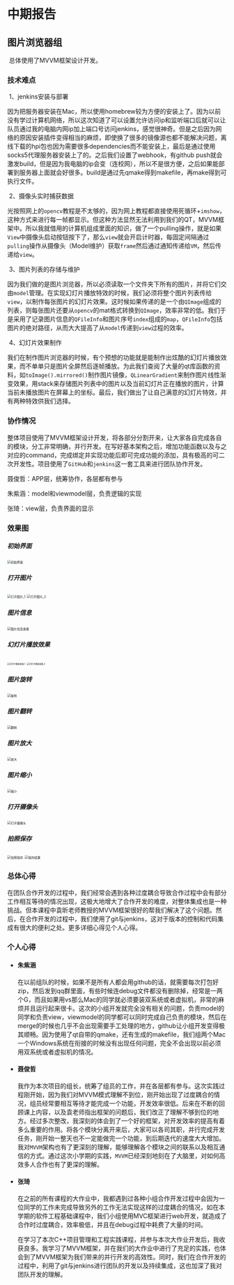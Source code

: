 # 中期报告

## 图片浏览器组

​		总体使用了MVVM框架设计开发。

### 技术难点

​		1、jenkins安装与部署

​		因为把服务器安装在Mac，所以使用homebrew较为方便的安装上了。因为以前没有学过计算机网络，所以这次知道了可以设置允许访问ip和监听端口后就可以让队员通过我的电脑内网ip加上端口号访问jenkins，感觉很神奇。但是之后因为网络的原因安装插件变得相当的麻烦，即使换了很多的镜像源也都不能解决问题，离线下载的hpi包也因为需要很多dependencies而不能安装上，最后是通过使用socks5代理服务器安装上了的。之后我们设置了webhook，有github push就会激发build，但是因为我电脑的ip会变（连校网），所以不是很方便，之后如果能部署到服务器上面就会好很多。build是通过先qmake得到makefile，再make得到可执行文件。

​	    2、摄像头实时捕获数据

​		光按照网上的`opencv`教程是不太够的，因为网上教程都直接使用死循环+`imshow`，这种方式来进行每一帧都显示。但这种方法显然无法利用到我们的QT，MVVM框架中。所以我就借用的计算机组成里面的知识，做了一个pulling操作，就是如果`View`中摄像头启动按钮按下了，那么`view`就会开启计时器，每固定间隔通过`pulling`操作从摄像头（Model维护）获取`frame`然后通过通知传递给`VM`，然后传递给`view`。

​		3、图片列表的存储与维护

​		因为我们做的是图片浏览器，所以必须读取一个文件夹下所有的图片，并将它们交由`model`管理。在实现幻灯片播放特效的时候，我们必须将整个图片列表传给`view`，以制作每张图片的幻灯片效果。这时候如果传递的是一个由`QImage`组成的列表，则每张图片还要从`opencv`的mat格式转换到`QImage`，效率非常的低。我们于是采用了记录图片信息的`QFileInfo`和图片序号`index`组成的`map`，`QFileInfo`包括图片的绝对路径，从而大大提高了从`model`传递到`view`过程的效率。

​		4、幻灯片效果制作

​		我们在制作图片浏览器的时候，有个预想的功能就是能制作出炫酷的幻灯片播放效果，而不单单只是图片全屏然后逐帧播放。为此我们查阅了大量的qt库函数的资料，如`toImage().mirrored()`制作图片镜像，`QLinearGradient`来制作图片线性渐变效果，用stack来存储图片列表中的图片以及当前幻灯片正在播放的图片，计算当前未播放图片在屏幕上的坐标。最后，我们做出了让自己满意的幻灯片特效，并有两种特效供我们选择。

### 协作情况

​		整体项目使用了MVVM框架设计开发，将各部分分割开来，让大家各自完成各自的模块，分工非常明确，并行开发。在写好基本架构之后，增加功能函数以及与之对应的command，完成绑定并实现功能后即可完成功能的添加，具有极高的可二次开发性。项目使用了`GitHub`和`jenkins`这一套工具来进行团队协作开发。

聂俊哲：APP层，统筹协作，各层都有参与

朱紫涵：model和viewmodel层，负责逻辑的实现

张琦：view层，负责界面的显示

### 效果图

##### 初始界面

<img src="../中期报告/assets/初始界面.jpg" alt="初始界面" style="zoom: 50%;" />

##### 打开图片

<img src="../中期报告/assets/打开图片_1.png" alt="打开图片_1" style="zoom:50%;" />

<img src="../中期报告/assets/打开图片_2.jpg" alt="打开图片_2" style="zoom:50%;" />

##### 图片信息

<img src="../中期报告/assets/图片信息查看.jpg" alt="图片信息查看" style="zoom:50%;" />

##### 幻灯片播放效果

<img src="../中期报告/assets/幻灯片播放效果_1.jpg" alt="幻灯片播放效果_1" style="zoom:33%;" />

<img src="../中期报告/assets/幻灯片播放效果_2.png" alt="幻灯片播放效果_2" style="zoom:33%;" />

##### 图片旋转

<img src="../中期报告/assets/旋转.jpg" alt="旋转" style="zoom:50%;" />

##### 图片翻转

<img src="../中期报告/assets/翻转.jpg" alt="翻转" style="zoom:50%;" />

##### 图片放大

<img src="../中期报告/assets/放大.jpg" alt="放大" style="zoom:50%;" />

##### 图片缩小

<img src="../中期报告/assets/缩小.jpg" alt="缩小" style="zoom:50%;" />

##### 打开摄像头

<img src="../中期报告/assets/打开摄像头.jpg" alt="打开摄像头" style="zoom:50%;" />

##### 拍照保存

<img src="../中期报告/assets/拍照保存.jpg" alt="拍照保存" style="zoom:50%;" />

<img src="../中期报告/assets/保存结果.png" alt="保存结果" style="zoom:50%;" />

### 总体心得

​		在团队合作开发的过程中，我们经常会遇到各种过度耦合导致合作过程中会有部分工作相互等待的情况出现，这极大地增大了合作开发的难度，对整体集成也是一种挑战。但本课程中袁昕老师教授的MVVM框架很好的帮我们解决了这个问题。然后，在合作开发的过程中，我们使用了git与jenkins，这对于版本的控制和代码集成有很大的便利之处。更多详细心得见个人心得。

### 个人心得

- #### 朱紫涵

	在以前组队的时候，如果不是所有人都会用github的话，就需要每次打包好zip，然后发到qq群里面，有些时候连debug文件都没有删除掉，经常是一两个G，而且如果用vs那么Mac的同学就必须要装双系统或者虚拟机，非常的麻烦并且运行起来很卡。这次的小组开发就完全没有相关的问题，负责model的同学和负责view，viewmodel的同学都可以同时完成自己负责的模块，然后在merge的时候也几乎不会出现需要手工处理的地方，github让小组开发变得极其顺畅。因为使用了qt自带的qmake，还有生成的makefile，我们组两个Mac一个Windows系统在衔接的时候没有出现任何问题，完全不会出现以前必须用双系统或者虚拟机的情况。

- #### 聂俊哲

  我作为本次项目的组长，统筹了组员的工作，并在各层都有参与。这次实践过程刚开始，因为我们对MVVM模式理解不到位，刚开始出现了过度耦合的情况，组员经常要相互等待才能完成一个功能，开发效率很低。后来在不断的回顾课上内容，以及袁老师指出框架的问题后，我们改正了理解不够到位的地方。经过多次整改，我深刻的体会到了一个好的框架，对开发效率的提高有着多么重要的作用。将各个模块分离开来后，大家可以各司其职，并行完成开发任务，刚开始一整天也不一定能做完一个功能，到后期迭代的速度大大增加。我对`MVVM`架构也有了更深刻的理解，能够理解各个模块之间的联系以及相互通信的方式。通过这次小学期的实践，`MVVM`已经深刻地刻在了大脑里，对如何高效多人合作也有了更深的理解。

- #### 张琦

	​		在之前的所有课程的大作业中，我都遇到过各种小组合作开发过程中会因为一位同学的工作未完成导致另外的工作无法实现这样的过度耦合的情况，如在本学期的软件工程基础课程中，我们小组使用MVC框架进行web开发，就造成了合作时过度耦合，效率极低，并且在debug过程中耗费了大量的时间。

	​		在学习了本次C++项目管理和工程实践课程，并参与本次大作业开发后，我收获良多。我学习了MVVM框架，并在我们的大作业中进行了充足的实践，也体会到了MVVM框架为我们带来的并行开发的高效性。同时，我们在合作开发的过程中，利用了git与jenkins进行团队的开发以及持续集成，这也加深了我对团队开发的理解。

